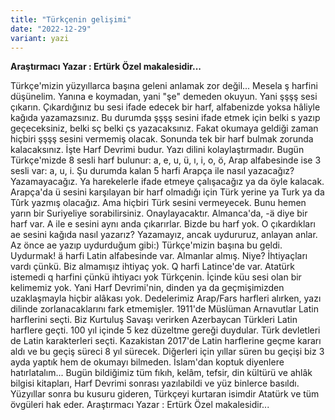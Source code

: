 ```yaml
---
title: "Türkçenin gelişimi"
date: "2022-12-29"
variant: yazi
---
```


**Araştırmacı Yazar : Ertürk Özel makalesidir...**

Türkçe'mizin yüzyıllarca başına geleni anlamak zor değil...
Mesela ş harfini düşünelim. Yanına e koymadan, yani "şe" demeden okuyun. Yani şşşş sesi çıkarın. Çıkardığınız bu sesi ifade edecek bir harf, alfabenizde yoksa hâliyle kağıda yazamazsınız.
Bu durumda şşşş sesini ifade etmek için belki s yazıp geçeceksiniz, belki sç belki çs yazacaksınız.
Fakat okumaya geldiği zaman hiçbiri şşşş sesini vermemiş olacak. Sonunda tek bir harf bulmak zorunda kalacaksınız.
İşte Harf Devrimi budur. Yazı dilini kolaylaştırmadır.
Bugün Türkçe'mizde 8 sesli harf bulunur: a, e, u, ü, ı, i, o, ö, Arap alfabesinde ise 3 sesli var: a, u, i. Şu durumda kalan 5 harfi Arapça ile nasıl yazacağız? Yazamayacağız. Ya harekelerle ifade etmeye çalışacağız ya da öyle kalacak.
Arapça'da ü sesini karşılayan bir harf olmadığı için Türk yerine ya Turk ya da Tûrk yazmış olacağız. Ama hiçbiri Türk sesini vermeyecek. Bunu hemen yarın bir Suriyeliye sorabilirsiniz. Onaylayacaktır.
Almanca'da, -ä diye bir harf var. A ile e sesini aynı anda çıkarırlar. Bizde bu harf yok. O çıkardıkları ae sesini kağıda nasıl yazarız?
Yazamayız, ancak uydururuz, anlayan anlar.
Az önce ae yazıp uydurduğum gibi:) Türkçe'mizin başına bu geldi. Uydurmak!
ä harfi Latin alfabesinde var. Almanlar almış. Niye? İhtiyaçları vardı çünkü. Biz almamışız ihtiyaç yok. Q harfi Latince'de var.
Atatürk istemedi q harfini çünkü ihtiyacı yok Türkçenin. İçinde küu sesi olan bir kelimemiz yok.
Yani Harf Devrimi'nin, dinden ya da geçmişimizden uzaklaşmayla hiçbir alâkası yok. Dedelerimiz Arap/Fars harfleri alırken, yazı dilinde zorlanacaklarını fark etmemişler.
1911'de Müslüman Arnavutlar Latin harflerini seçti. Biz Kurtuluş Savaşı verirken Azerbaycan Türkleri Latin harflere geçti.
100 yıl içinde 5 kez düzeltme gereği duydular. Türk devletleri de Latin karakterleri seçti.
Kazakistan 2017'de Latin harflerine geçme kararı aldı ve bu geçiş süreci 8 yıl sürecek. Diğerleri için yıllar süren bu geçişi biz 3 ayda yaptık hem de okumayı bilmeden.
İslam'dan koptuk diyenlere hatırlatalım... Bugün bildiğimiz tüm fıkıh, kelâm, tefsir, din kültürü ve ahlâk bilgisi kitapları, Harf Devrimi sonrası yazılabildi ve yüz binlerce basıldı.
Yüzyıllar sonra bu kusuru gideren, Türkçeyi kurtaran isimdir Atatürk ve tüm övgüleri hak eder.
Araştırmacı Yazar : Ertürk Özel makalesidir...
